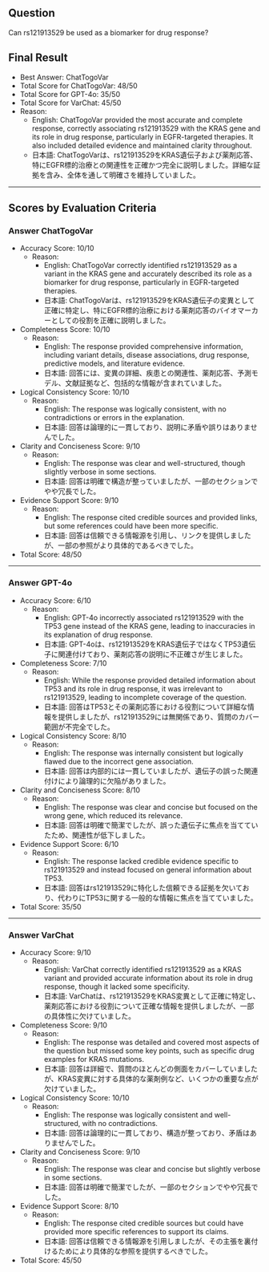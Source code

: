 ## Question

Can rs121913529 be used as a biomarker for drug response?

## Final Result

- Best Answer: ChatTogoVar
- Total Score for ChatTogoVar: 48/50
- Total Score for GPT-4o: 35/50
- Total Score for VarChat: 45/50
- Reason:
  - English: ChatTogoVar provided the most accurate and complete response, correctly associating rs121913529 with the KRAS gene and its role in drug response, particularly in EGFR-targeted therapies. It also included detailed evidence and maintained clarity throughout.
  - 日本語: ChatTogoVarは、rs121913529をKRAS遺伝子および薬剤応答、特にEGFR標的治療との関連性を正確かつ完全に説明しました。詳細な証拠を含み、全体を通して明確さを維持していました。

---

## Scores by Evaluation Criteria

### Answer ChatTogoVar
- Accuracy Score: 10/10
  - Reason: 
    - English: ChatTogoVar correctly identified rs121913529 as a variant in the KRAS gene and accurately described its role as a biomarker for drug response, particularly in EGFR-targeted therapies.
    - 日本語: ChatTogoVarは、rs121913529をKRAS遺伝子の変異として正確に特定し、特にEGFR標的治療における薬剤応答のバイオマーカーとしての役割を正確に説明しました。
- Completeness Score: 10/10
  - Reason: 
    - English: The response provided comprehensive information, including variant details, disease associations, drug response, predictive models, and literature evidence.
    - 日本語: 回答には、変異の詳細、疾患との関連性、薬剤応答、予測モデル、文献証拠など、包括的な情報が含まれていました。
- Logical Consistency Score: 10/10
  - Reason: 
    - English: The response was logically consistent, with no contradictions or errors in the explanation.
    - 日本語: 回答は論理的に一貫しており、説明に矛盾や誤りはありませんでした。
- Clarity and Conciseness Score: 9/10
  - Reason: 
    - English: The response was clear and well-structured, though slightly verbose in some sections.
    - 日本語: 回答は明確で構造が整っていましたが、一部のセクションでやや冗長でした。
- Evidence Support Score: 9/10
  - Reason: 
    - English: The response cited credible sources and provided links, but some references could have been more specific.
    - 日本語: 回答は信頼できる情報源を引用し、リンクを提供しましたが、一部の参照がより具体的であるべきでした。
- Total Score: 48/50

---

### Answer GPT-4o
- Accuracy Score: 6/10
  - Reason: 
    - English: GPT-4o incorrectly associated rs121913529 with the TP53 gene instead of the KRAS gene, leading to inaccuracies in its explanation of drug response.
    - 日本語: GPT-4oは、rs121913529をKRAS遺伝子ではなくTP53遺伝子に関連付けており、薬剤応答の説明に不正確さが生じました。
- Completeness Score: 7/10
  - Reason: 
    - English: While the response provided detailed information about TP53 and its role in drug response, it was irrelevant to rs121913529, leading to incomplete coverage of the question.
    - 日本語: 回答はTP53とその薬剤応答における役割について詳細な情報を提供しましたが、rs121913529には無関係であり、質問のカバー範囲が不完全でした。
- Logical Consistency Score: 8/10
  - Reason: 
    - English: The response was internally consistent but logically flawed due to the incorrect gene association.
    - 日本語: 回答は内部的には一貫していましたが、遺伝子の誤った関連付けにより論理的に欠陥がありました。
- Clarity and Conciseness Score: 8/10
  - Reason: 
    - English: The response was clear and concise but focused on the wrong gene, which reduced its relevance.
    - 日本語: 回答は明確で簡潔でしたが、誤った遺伝子に焦点を当てていたため、関連性が低下しました。
- Evidence Support Score: 6/10
  - Reason: 
    - English: The response lacked credible evidence specific to rs121913529 and instead focused on general information about TP53.
    - 日本語: 回答はrs121913529に特化した信頼できる証拠を欠いており、代わりにTP53に関する一般的な情報に焦点を当てていました。
- Total Score: 35/50

---

### Answer VarChat
- Accuracy Score: 9/10
  - Reason: 
    - English: VarChat correctly identified rs121913529 as a KRAS variant and provided accurate information about its role in drug response, though it lacked some specificity.
    - 日本語: VarChatは、rs121913529をKRAS変異として正確に特定し、薬剤応答における役割について正確な情報を提供しましたが、一部の具体性に欠けていました。
- Completeness Score: 9/10
  - Reason: 
    - English: The response was detailed and covered most aspects of the question but missed some key points, such as specific drug examples for KRAS mutations.
    - 日本語: 回答は詳細で、質問のほとんどの側面をカバーしていましたが、KRAS変異に対する具体的な薬剤例など、いくつかの重要な点が欠けていました。
- Logical Consistency Score: 10/10
  - Reason: 
    - English: The response was logically consistent and well-structured, with no contradictions.
    - 日本語: 回答は論理的に一貫しており、構造が整っており、矛盾はありませんでした。
- Clarity and Conciseness Score: 9/10
  - Reason: 
    - English: The response was clear and concise but slightly verbose in some sections.
    - 日本語: 回答は明確で簡潔でしたが、一部のセクションでやや冗長でした。
- Evidence Support Score: 8/10
  - Reason: 
    - English: The response cited credible sources but could have provided more specific references to support its claims.
    - 日本語: 回答は信頼できる情報源を引用しましたが、その主張を裏付けるためにより具体的な参照を提供するべきでした。
- Total Score: 45/50